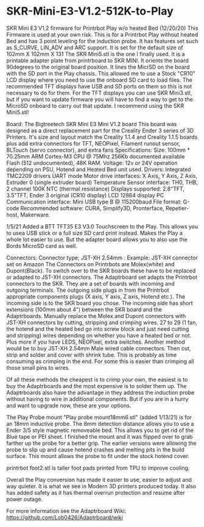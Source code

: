 # SKR-Mini-E3-V1.2-512K-to-Play
SKR Mini E3 V1.2 firmware for Printrbot Play w/o heated Bed (12/20/20)
This Firmware is used at your own risk.
This is for a Printrbot Play without heated Bed and has 3 point leveling for the induction probe. It has features set such as S_CURVE, LIN_ADV and ARC support.
It is set for the default size of 102mm X 102mm X 131
The SKR Mini5.stl is the one I finally used. It is a printable adapter plate from printrboard to SKR MINI. It orients the board 90degrees to the original board position. It lines the MicrSD on the board with the SD port in the Play chassis. This allowed me to use a Stock "CR10" LCD display where you need to use the onboard SD card to load files. The recommended TFT displays have USB and SD ports on them so this is not necessary to do for them. For the TFT displays you can use SKR Mini3.stl, but if you want to update firmware you will have to find a way to get to the MicroSD onboard to carry out that update. I recommend using the SKR Mini5.stl!

Board:
The Bigtreetech SKR Mini E3 Mini V1.2 board This board was designed as a direct replacement part for the Creality Ender 3 series of 3D Printers. It's size and layout match the Creality 1.1.4 and Creality 1.1.5 boards plus add extra connectors for TFT, NEOPixel, Filament runout sensor, BLTouch (servo connector), and extra fans
Specifications: Size: 100mm * 70.25mm
ARM Cortex-M3 CPU @ 75Mhz 256Kb documented available Flash (512 undocumented), 48K RAM.
Voltage: 12v or 24V operation depending on PSU, Hotend and Heated Bed unit used.
Drivers: Integrated TMC2209 drivers UART mode
Motor drive interfaces: X Axis, Y Axis, Z Axis, Extruder 0 (single extruder board)
Temperature Sensor interface: TH0, THB, 2 channel 100K NTC (thermal resistance)
Displays supported: 2.8"TFT, 3.5"TFT, Ender 3 original (CR10 display) LCD 12864 display
PC Communication interface: Mini USB type B @ 115200baud
File format: G-code
Recommended software: CURA, Simplify3D, Pronterface, Repetier-host, Makerware.

1/5/21 Added a BTT TFT35 E3 V3.0 Touchscreen to the Play. This allows you to usea USB stick or a full size SD card print instead. Makes the Play a whole lot easier to use. But the adapter board allows you to also use the Bords MicroSD card as well.

Connectors:
Connector type; JST-XH 2.54mm : Example: JST-XH connector set on Amazon
The Connectors on Printrbots are Molex(white) and Dupont(Black). To switch over to the SKR boards these have to be replaced or adapted to JST-XH connectors.
The Adaptrboard set adapts the Printrbot connectors to the SKR. They are a set of boards with incoming and outgoing terminals. The outgoing side plugs in from the Printrbot appropriate components plugs (X axis, Y axis, Z axis, Hotend etc.). The incoming side is to the SKR board you chose. The incoming side has short extensions (100mm about 4") between the SKR board and the Adaptrboards.
Manually replace the Molex and Dupont connectors with JST-XH connectors by cutting, stripping and crimping wires. 27 to 29 (1 fan, the hotend and the heated bed go into screw block and just need cutting and stripping) wires depending on whether you have a heated bed or not. Plus more if you have LEDS, NEOPixel, extra switches.
Another method would be to buy JST-XH 2.54mm Male wired cable connectors. Then cut, strip and solder and cover with shrink tube. This is probably as time consuming as crimping in the end. For some this is easier than crimping all those small pins to wires.

Of all these methods the cheapest is to crimp your own, the easiest is to buy the Adaptrboards and the most expensive is to solder them up. The Adaptrboards also have the advantage in they address the induction probe without having to wire in additional components. But if you are in a hurry and want to upgrade now, these are your options.

The Play Probe mount "Play probe mount18mm6.stl" (added 1/13/21) is for an 18mm inductive probe. The 8mm detection distance allows you to use a Ender 3/5 style magnetic removeable bed. This allows you to get rid of the Blue tape or PEI sheet. I finished the mount and it was flipped over to grab farther up the probe for a better grip. The earlier versions were allowing the probe to slip up and cause hotend crashes and melting pits in the build surface. This mount allows the probe to fit under the stock hotend cover.

printrbot foot2.stl is taller foot pads printed from TPU to improve cooling.

Overall the Play conversion has made it easier to use, easier to adjust and way quieter. It is what we see in Modern 3D printers produced today. It also has added safety as it has thermal overrun protection and resume after power outage. 

For more information see the Adaptrboard Wiki: https://github.com/Lob0426/Adaptrboard/wiki
